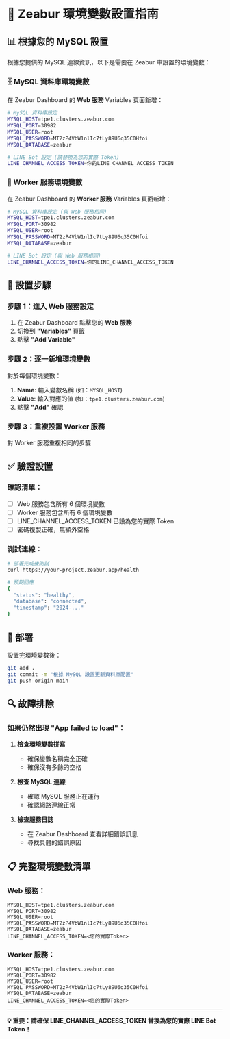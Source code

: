 # 🔧 Zeabur 環境變數設置指南

## 📊 **根據您的 MySQL 設置**

根據您提供的 MySQL 連線資訊，以下是需要在 Zeabur 中設置的環境變數：

### 🗄️ **MySQL 資料庫環境變數**

在 Zeabur Dashboard 的 **Web 服務** Variables 頁面新增：

```bash
# MySQL 資料庫設定
MYSQL_HOST=tpe1.clusters.zeabur.com
MYSQL_PORT=30982
MYSQL_USER=root
MYSQL_PASSWORD=MT2zP4VbW1nlIc7tLy89U6q35C0Hfoi
MYSQL_DATABASE=zeabur

# LINE Bot 設定 (請替換為您的實際 Token)
LINE_CHANNEL_ACCESS_TOKEN=你的LINE_CHANNEL_ACCESS_TOKEN
```

### 🔄 **Worker 服務環境變數**

在 Zeabur Dashboard 的 **Worker 服務** Variables 頁面新增：

```bash
# MySQL 資料庫設定 (與 Web 服務相同)
MYSQL_HOST=tpe1.clusters.zeabur.com
MYSQL_PORT=30982
MYSQL_USER=root
MYSQL_PASSWORD=MT2zP4VbW1nlIc7tLy89U6q35C0Hfoi
MYSQL_DATABASE=zeabur

# LINE Bot 設定 (與 Web 服務相同)
LINE_CHANNEL_ACCESS_TOKEN=你的LINE_CHANNEL_ACCESS_TOKEN
```

## 🎯 **設置步驟**

### 步驟 1：進入 Web 服務設定

1. 在 Zeabur Dashboard 點擊您的 **Web 服務**
2. 切換到 **"Variables"** 頁籤
3. 點擊 **"Add Variable"**

### 步驟 2：逐一新增環境變數

對於每個環境變數：

1. **Name**: 輸入變數名稱 (如：`MYSQL_HOST`)
2. **Value**: 輸入對應的值 (如：`tpe1.clusters.zeabur.com`)
3. 點擊 **"Add"** 確認

### 步驟 3：重複設置 Worker 服務

對 Worker 服務重複相同的步驟

## ✅ **驗證設置**

### 確認清單：

- [ ] Web 服務包含所有 6 個環境變數
- [ ] Worker 服務包含所有 6 個環境變數
- [ ] LINE_CHANNEL_ACCESS_TOKEN 已設為您的實際 Token
- [ ] 密碼複製正確，無額外空格

### 測試連線：

```bash
# 部署完成後測試
curl https://your-project.zeabur.app/health

# 預期回應
{
  "status": "healthy",
  "database": "connected",
  "timestamp": "2024-..."
}
```

## 🚀 **部署**

設置完環境變數後：

```bash
git add .
git commit -m "根據 MySQL 設置更新資料庫配置"
git push origin main
```

## 🔍 **故障排除**

### 如果仍然出現 "App failed to load"：

1. **檢查環境變數拼寫**

   - 確保變數名稱完全正確
   - 確保沒有多餘的空格

2. **檢查 MySQL 連線**

   - 確認 MySQL 服務正在運行
   - 確認網路連線正常

3. **檢查服務日誌**
   - 在 Zeabur Dashboard 查看詳細錯誤訊息
   - 尋找具體的錯誤原因

## 📋 **完整環境變數清單**

### Web 服務：

```
MYSQL_HOST=tpe1.clusters.zeabur.com
MYSQL_PORT=30982
MYSQL_USER=root
MYSQL_PASSWORD=MT2zP4VbW1nlIc7tLy89U6q35C0Hfoi
MYSQL_DATABASE=zeabur
LINE_CHANNEL_ACCESS_TOKEN=<您的實際Token>
```

### Worker 服務：

```
MYSQL_HOST=tpe1.clusters.zeabur.com
MYSQL_PORT=30982
MYSQL_USER=root
MYSQL_PASSWORD=MT2zP4VbW1nlIc7tLy89U6q35C0Hfoi
MYSQL_DATABASE=zeabur
LINE_CHANNEL_ACCESS_TOKEN=<您的實際Token>
```

---

**💡 重要：請確保 LINE_CHANNEL_ACCESS_TOKEN 替換為您的實際 LINE Bot Token！**
